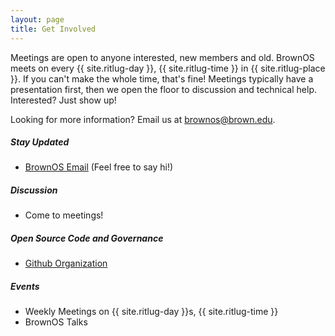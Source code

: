 ```yaml
---
layout: page
title: Get Involved
---
```


Meetings are open to anyone interested, new members and old. BrownOS meets on every {{ site.ritlug-day }}, {{ site.ritlug-time }} in {{ site.ritlug-place }}. If you can't make the whole time, that's fine! Meetings typically have a presentation first, then we open the floor to discussion and technical help. Interested? Just show up!

Looking for more information? Email us at brownos@brown.edu.

##### Stay Updated
* [BrownOS Email](brownos@brown.edu) (Feel free to say hi!)

##### Discussion
* Come to meetings!

##### Open Source Code and Governance
* [Github Organization](https://github.com/BrownOS)

##### Events
* Weekly Meetings on {{ site.ritlug-day }}s, {{ site.ritlug-time }}
* BrownOS Talks